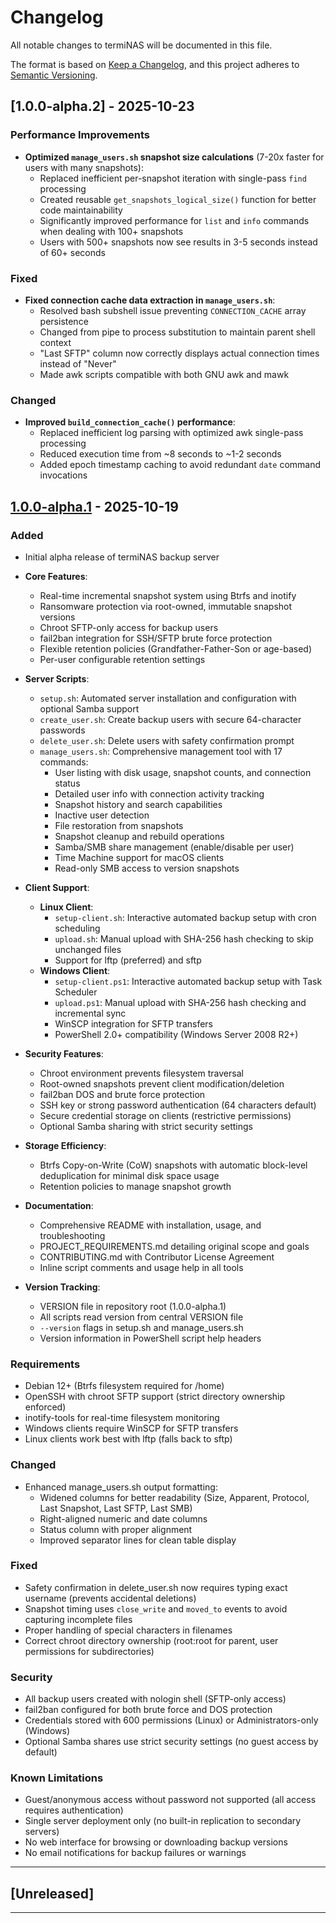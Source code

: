 # Changelog

All notable changes to termiNAS will be documented in this file.

The format is based on [Keep a Changelog](https://keepachangelog.com/en/1.0.0/),
and this project adheres to [Semantic Versioning](https://semver.org/spec/v2.0.0.html).

## [1.0.0-alpha.2] - 2025-10-23

### Performance Improvements
- **Optimized `manage_users.sh` snapshot size calculations** (7-20x faster for users with many snapshots):
  - Replaced inefficient per-snapshot iteration with single-pass `find` processing
  - Created reusable `get_snapshots_logical_size()` function for better code maintainability
  - Significantly improved performance for `list` and `info` commands when dealing with 100+ snapshots
  - Users with 500+ snapshots now see results in 3-5 seconds instead of 60+ seconds

### Fixed
- **Fixed connection cache data extraction in `manage_users.sh`**:
  - Resolved bash subshell issue preventing `CONNECTION_CACHE` array persistence
  - Changed from pipe to process substitution to maintain parent shell context
  - "Last SFTP" column now correctly displays actual connection times instead of "Never"
  - Made awk scripts compatible with both GNU awk and mawk

### Changed
- **Improved `build_connection_cache()` performance**:
  - Replaced inefficient log parsing with optimized awk single-pass processing
  - Reduced execution time from ~8 seconds to ~1-2 seconds
  - Added epoch timestamp caching to avoid redundant `date` command invocations

## [1.0.0-alpha.1] - 2025-10-19

### Added
- Initial alpha release of termiNAS backup server
- **Core Features**:
  - Real-time incremental snapshot system using Btrfs and inotify
  - Ransomware protection via root-owned, immutable snapshot versions
  - Chroot SFTP-only access for backup users
  - fail2ban integration for SSH/SFTP brute force protection
  - Flexible retention policies (Grandfather-Father-Son or age-based)
  - Per-user configurable retention settings

- **Server Scripts**:
  - `setup.sh`: Automated server installation and configuration with optional Samba support
  - `create_user.sh`: Create backup users with secure 64-character passwords
  - `delete_user.sh`: Delete users with safety confirmation prompt
  - `manage_users.sh`: Comprehensive management tool with 17 commands:
    - User listing with disk usage, snapshot counts, and connection status
    - Detailed user info with connection activity tracking
    - Snapshot history and search capabilities
    - Inactive user detection
    - File restoration from snapshots
    - Snapshot cleanup and rebuild operations
    - Samba/SMB share management (enable/disable per user)
    - Time Machine support for macOS clients
    - Read-only SMB access to version snapshots

- **Client Support**:
  - **Linux Client**:
    - `setup-client.sh`: Interactive automated backup setup with cron scheduling
    - `upload.sh`: Manual upload with SHA-256 hash checking to skip unchanged files
    - Support for lftp (preferred) and sftp
  - **Windows Client**:
    - `setup-client.ps1`: Interactive automated backup setup with Task Scheduler
    - `upload.ps1`: Manual upload with SHA-256 hash checking and incremental sync
    - WinSCP integration for SFTP transfers
    - PowerShell 2.0+ compatibility (Windows Server 2008 R2+)

- **Security Features**:
  - Chroot environment prevents filesystem traversal
  - Root-owned snapshots prevent client modification/deletion
  - fail2ban DOS and brute force protection
  - SSH key or strong password authentication (64 characters default)
  - Secure credential storage on clients (restrictive permissions)
  - Optional Samba sharing with strict security settings

- **Storage Efficiency**:
  - Btrfs Copy-on-Write (CoW) snapshots with automatic block-level deduplication for minimal disk space usage
  - Retention policies to manage snapshot growth

- **Documentation**:
  - Comprehensive README with installation, usage, and troubleshooting
  - PROJECT_REQUIREMENTS.md detailing original scope and goals
  - CONTRIBUTING.md with Contributor License Agreement
  - Inline script comments and usage help in all tools

- **Version Tracking**:
  - VERSION file in repository root (1.0.0-alpha.1)
  - All scripts read version from central VERSION file
  - `--version` flags in setup.sh and manage_users.sh
  - Version information in PowerShell script help headers

### Requirements
- Debian 12+ (Btrfs filesystem required for /home)
- OpenSSH with chroot SFTP support (strict directory ownership enforced)
- inotify-tools for real-time filesystem monitoring
- Windows clients require WinSCP for SFTP transfers
- Linux clients work best with lftp (falls back to sftp)

### Changed
- Enhanced manage_users.sh output formatting:
  - Widened columns for better readability (Size, Apparent, Protocol, Last Snapshot, Last SFTP, Last SMB)
  - Right-aligned numeric and date columns
  - Status column with proper alignment
  - Improved separator lines for clean table display

### Fixed
- Safety confirmation in delete_user.sh now requires typing exact username (prevents accidental deletions)
- Snapshot timing uses `close_write` and `moved_to` events to avoid capturing incomplete files
- Proper handling of special characters in filenames
- Correct chroot directory ownership (root:root for parent, user permissions for subdirectories)

### Security
- All backup users created with nologin shell (SFTP-only access)
- fail2ban configured for both brute force and DOS protection
- Credentials stored with 600 permissions (Linux) or Administrators-only (Windows)
- Optional Samba shares use strict security settings (no guest access by default)

### Known Limitations
- Guest/anonymous access without password not supported (all access requires authentication)
- Single server deployment only (no built-in replication to secondary servers)
- No web interface for browsing or downloading backup versions
- No email notifications for backup failures or warnings

---

## [Unreleased]

---

[1.0.0-alpha.1]: https://github.com/YiannisBourkelis/terminas/releases/tag/v1.0.0-alpha.1
